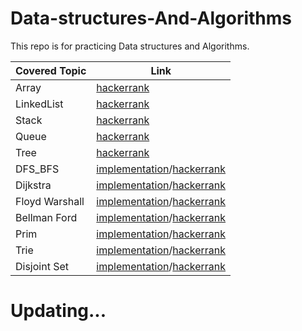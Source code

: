 # Data-structures-And-Algorithms
This repo is for practicing Data structures and Algorithms.

 Covered Topic      | Link |
| ----------- | ----------- |
| Array      | [hackerrank](https://github.com/ngthanhtin/Data-structures-And-Algorithms/tree/master/hackerrank/datastructure/array) |
| LinkedList   | [hackerrank](https://github.com/ngthanhtin/Data-structures-And-Algorithms/tree/master/hackerrank/datastructure/linkedlist) |
| Stack | [hackerrank](https://github.com/ngthanhtin/Data-structures-And-Algorithms/tree/master/hackerrank/datastructure/stack) |
| Queue | [hackerrank](https://github.com/ngthanhtin/Data-structures-And-Algorithms/tree/master/hackerrank/datastructure/queue) |
| Tree   | [hackerrank](https://github.com/ngthanhtin/Data-structures-And-Algorithms/tree/master/hackerrank/datastructure/tree) |
| DFS_BFS | [implementation](https://github.com/ngthanhtin/Data-structures-And-Algorithms/tree/master/implementation/DFS_BFS)/[hackerrank]() |
| Dijkstra | [implementation](https://github.com/ngthanhtin/Data-structures-And-Algorithms/tree/master/implementation/Dijkstra)/[hackerrank]() |
| Floyd Warshall | [implementation](https://github.com/ngthanhtin/Data-structures-And-Algorithms/tree/master/implementation/Floyd_Warshall)/[hackerrank]() |
| Bellman Ford | [implementation](https://github.com/ngthanhtin/Data-structures-And-Algorithms/tree/master/implementation/Bellman_Ford)/[hackerrank]() |
| Prim | [implementation](https://github.com/ngthanhtin/Data-structures-And-Algorithms/tree/master/implementation/Prim)/[hackerrank]() |
| Trie | [implementation](https://github.com/ngthanhtin/Data-structures-And-Algorithms/tree/master/implementation/Trie)/[hackerrank]() |
| Disjoint Set | [implementation](https://github.com/ngthanhtin/Data-structures-And-Algorithms/tree/master/implementation/Disjoint%20Set)/[hackerrank]() |



# Updating...